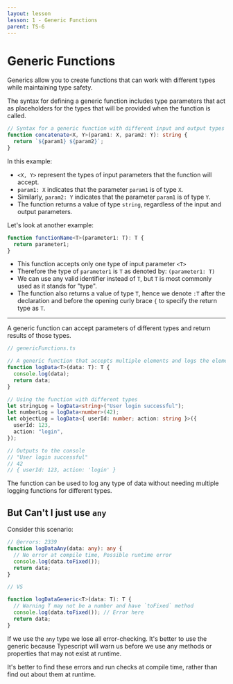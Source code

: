 ```yaml
---
layout: lesson
lesson: 1 - Generic Functions
parent: TS-6
---
```


# Generic Functions

Generics allow you to create functions that can work with different types while maintaining type safety.

The syntax for defining a generic function includes type parameters that act as placeholders for the types that will be provided when the function is called.

```ts twoslash
// Syntax for a generic function with different input and output types
function concatenate<X, Y>(param1: X, param2: Y): string {
  return `${param1} ${param2}`;
}
```

In this example:

- `<X, Y>` represent the types of input parameters that the function will accept.
- `param1: X` indicates that the parameter `param1` is of type `X`.
- Similarly, `param2: Y` indicates that the parameter `param1` is of type `Y`.
- The function returns a value of type `string`, regardless of the input and output parameters.

Let's look at another example:

```ts twoslash
function functionName<T>(parameter1: T): T {
  return parameter1;
}
```

- This function accepts only one type of input parameter `<T>`
- Therefore the type of `parameter1` is `T` as denoted by: `(parameter1: T)`
- We can use any valid identifier instead of `T`, but `T` is most commonly used as it stands for "type".
- The function also returns a value of type `T`, hence we denote `:T` after the declaration and before the opening curly brace `{` to specify the return type as `T`.

---

A generic function can accept parameters of different types and return results of those types.

```ts twoslash
// genericFunctions.ts

// A generic function that accepts multiple elements and logs the element passed to it
function logData<T>(data: T): T {
  console.log(data);
  return data;
}

// Using the function with different types
let stringLog = logData<string>("User login successful");
let numberLog = logData<number>(42);
let objectLog = logData<{ userId: number; action: string }>({
  userId: 123,
  action: "login",
});

// Outputs to the console
// "User login successful"
// 42
// { userId: 123, action: 'login' }
```

The function can be used to log any type of data without needing multiple logging functions for different types.

## But Can't I just use `any`

Consider this scenario:

```ts twoslash
// @errors: 2339
function logDataAny(data: any): any {
  // No error at compile time, Possible runtime error
  console.log(data.toFixed());
  return data;
}

// VS

function logDataGeneric<T>(data: T): T {
  // Warning T may not be a number and have `toFixed` method
  console.log(data.toFixed()); // Error here
  return data;
}
```

If we use the `any` type we lose all error-checking. It's better to use the generic because Typescript will warn us before we use any methods or properties that may not exist at runtime.

It's better to find these errors and run checks at compile time, rather than find out about them at runtime.
